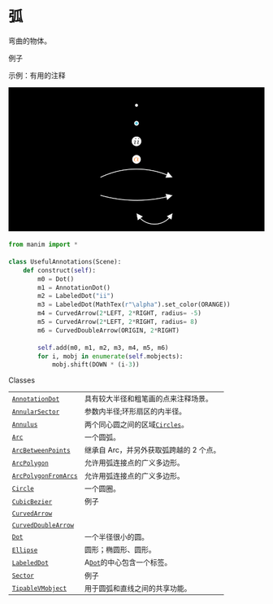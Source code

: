 # 弧

弯曲的物体。

例子

示例：有用的注释

![UsefulAnnotations-1.png](../static/UsefulAnnotations-1.png)

```py
from manim import *

class UsefulAnnotations(Scene):
    def construct(self):
        m0 = Dot()
        m1 = AnnotationDot()
        m2 = LabeledDot("ii")
        m3 = LabeledDot(MathTex(r"\alpha").set_color(ORANGE))
        m4 = CurvedArrow(2*LEFT, 2*RIGHT, radius= -5)
        m5 = CurvedArrow(2*LEFT, 2*RIGHT, radius= 8)
        m6 = CurvedDoubleArrow(ORIGIN, 2*RIGHT)

        self.add(m0, m1, m2, m3, m4, m5, m6)
        for i, mobj in enumerate(self.mobjects):
            mobj.shift(DOWN * (i-3))
```

Classes

|||
|-|-|
[`AnnotationDot`]()|具有较大半径和粗笔画的点来注释场景。
[`AnnularSector`]()|参数内半径;环形扇区的内半径。
[`Annulus`]()|两个同心圆之间的区域[`Circles`]()。
[`Arc`]()|一个圆弧。
[`ArcBetweenPoints`]()|继承自 Arc，并另外获取弧跨越的 2 个点。
[`ArcPolygon`]()|允许用弧连接点的广义多边形。
[`ArcPolygonFromArcs`]()|允许用弧连接点的广义多边形。
[`Circle`]()|一个圆圈。
[`CubicBezier`]()|例子
[`CurvedArrow`]()|
[`CurvedDoubleArrow`]()|
[`Dot`]()|一个半径很小的圆。
[`Ellipse`]()|圆形；椭圆形、圆形。
[`LabeledDot`]()|A[`Dot`]()的中心包含一个标签。
[`Sector`]()|例子
[`TipableVMobject`]()|用于圆弧和直线之间的共享功能。
